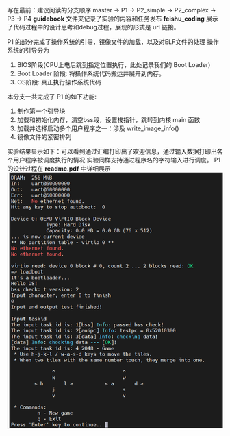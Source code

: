 写在最前：建议阅读的分支顺序 master -> P1 -> P2_simple -> P2_complex -> P3 -> P4
**guidebook** 文件夹记录了实验的内容和任务发布
**feishu_coding** 展示了代码过程中的设计思考和debug过程，展现的形式是 url 链接。

P1 的部分完成了操作系统的引导，镜像文件的加载，以及对ELF文件的处理
操作系统的引导分为 
1. BIOS阶段(CPU上电后跳到指定位置执行，此处记录我们的 Boot Loader)
2. Boot Loader 阶段: 将操作系统代码搬运并展开到内存。
3. OS阶段: 真正执行操作系统代码

本分支一共完成了 P1 的如下功能:
1. 制作第一个引导块
2. 加载和初始化内存，清空bss段，设置栈指针，跳转到内核 main 函数
3. 加载并选择启动多个用户程序之一：涉及 write_image_info()
4. 镜像文件的紧密排列

实验结果显示如下：可以看到通过汇编打印出了欢迎信息，通过输入数据打印出各个用户程序被调度执行的情况
实验同样支持通过程序名的字符输入进行调度。
P1的设计过程在 **readme.pdf** 中详细展示
![result](https://github.com/Fi-tang/oslab_riscv/blob/Project1-BootLoader/feishu_picture/task3/result.png)
